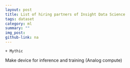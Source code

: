 ```yaml
---
layout: post
title: List of hiring partners of Insight Data Science
tags: dataset
category: ml
summary: ""
img_post: 
github-link: na
---
```




    + Mythic

Make device for inference and training (Analog compute)